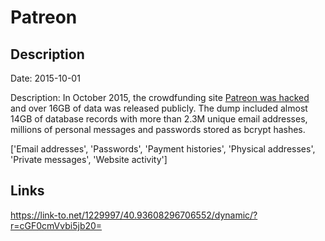 # Patreon

## Description

Date: 2015-10-01

Description:
In October 2015, the crowdfunding site <a href="http://www.zdnet.com/article/patreon-hacked-anonymous-patrons-exposed/" target="_blank" rel="noopener">Patreon was hacked</a> and over 16GB of data was released publicly. The dump included almost 14GB of database records with more than 2.3M unique email addresses,  millions of personal messages and passwords stored as bcrypt hashes.


['Email addresses', 'Passwords', 'Payment histories', 'Physical addresses', 'Private messages', 'Website activity']

## Links

https://link-to.net/1229997/40.93608296706552/dynamic/?r=cGF0cmVvbi5jb20=